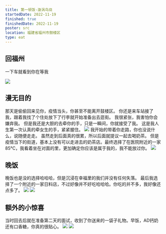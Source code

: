 ```yaml
---
title: 第一顿饭-漩涡鸟烧
startedDate: 2022-11-19
finished: true
finishedDate: 2022-11-19
poster: src
location: 福建省福州市鼓楼区
type: eat
---
```


## 回福州

一下车就看到你在等我

![](/images/1.jpg)

## 漫无目的

那天是偷偷回来见你，疫情当头，你甚至不能离开鼓楼区。
你还是来车站接了我，跟着我找了个住处放下了行李就开始准备出去逛街。
我很紧张，我害怕你会嫌弃我。
但是我还是大胆的去牵你的手，只是一瞬间，你就接受了我。
这是我人生第一次认真的牵女生的手，紧紧握住。
![](/images/2.jpg)
我开始的带着你走路，你也没说什么，说随便走走。
虽然走到后面真的很累，所以后面就提议一起去喝奶茶。
但是疫情当下的街道，基本上没有可以走进去的奶茶店。最终选择了在医院附近的一家 85°C，我看着坐在对面的里，更加确定你应该是属于我的，我不能放过你。
![](/images/3.jpg)

## 晚饭

晚饭也是没的选择哈哈哈，但是沉浸在幸福里的我们并没有任何失落。
最后我选择了一个附近的一家日料店，不过好像并不好吃哈哈哈。你吃的并不多，我好像还点多了。
![](/images/4.jpg)
![](/images/5.jpg)

## 额外的小惊喜

当时回去后就在准备第二天的面试，收到了你送来的一袋子礼物。早饭，AD钙奶还有口香糖，你真的很贴心。
![](/images/6.jpg)
![](/images/7.jpg)
